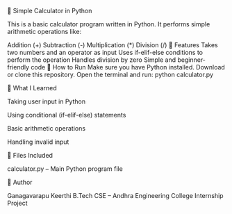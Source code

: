 🧮 Simple Calculator in Python

This is a basic calculator program written in Python.
It performs simple arithmetic operations like:

Addition (+)
Subtraction (-)
Multiplication (*)
Division (/)
📌 Features
Takes two numbers and an operator as input
Uses if-elif-else conditions to perform the operation
Handles division by zero
Simple and beginner-friendly code
🚀 How to Run
Make sure you have Python installed.
Download or clone this repository.
Open the terminal and run:
python calculator.py


🧠 What I Learned

Taking user input in Python

Using conditional (if-elif-else) statements

Basic arithmetic operations

Handling invalid input


📁 Files Included

calculator.py – Main Python program file


📝 Author

Ganagavarapu Keerthi
B.Tech CSE – Andhra Engineering College
Internship Project

